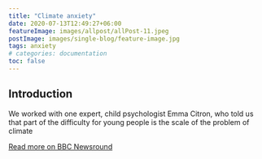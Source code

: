 ```yaml
---
title: "Climate anxiety"
date: 2020-07-13T12:49:27+06:00
featureImage: images/allpost/allPost-11.jpeg
postImage: images/single-blog/feature-image.jpg
tags: anxiety
# categories: documentation
toc: false
---
```


## Introduction

We worked with one expert, child psychologist Emma Citron, who told us that part of the difficulty for young people is the scale of the problem of climate 

[Read more on BBC Newsround](https://www.bbc.co.uk/newsround/51451737)



